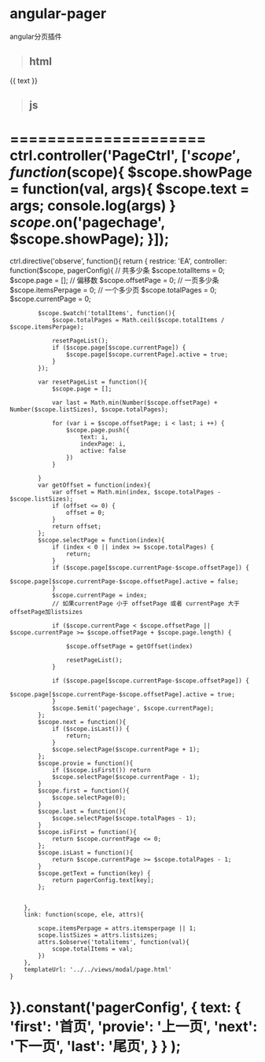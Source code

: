 ﻿# angular-pager
angular分页插件

> ## html
<div ng-controller="PageCtrl">
    {{ text }}
    <observe totalitems="204" listsizes="5" itemsperpage="10"></observe>
</div>

> ## js 
=====================
ctrl.controller('PageCtrl', ['$scope', function($scope){
    $scope.showPage = function(val, args){
        $scope.text = args;
        console.log(args)
    }
    $scope.$on('pagechage', $scope.showPage);
}]);
=====================
ctrl.directive('observe', function(){
    return {
        restrice: 'EA',
        controller: function($scope, pagerConfig){
            // 共多少条
            $scope.totalItems = 0;
            $scope.page = [];
            // 偏移数
            $scope.offsetPage = 0;
            // 一页多少条
            $scope.itemsPerpage = 0;
            // 一个多少页
            $scope.totalPages = 0;
            $scope.currentPage = 0;

            $scope.$watch('totalItems', function(){
                $scope.totalPages = Math.ceil($scope.totalItems / $scope.itemsPerpage);

                resetPageList();
                if ($scope.page[$scope.currentPage]) {
                    $scope.page[$scope.currentPage].active = true;
                }
            });

            var resetPageList = function(){
                $scope.page = [];

                var last = Math.min(Number($scope.offsetPage) + Number($scope.listSizes), $scope.totalPages);

                for (var i = $scope.offsetPage; i < last; i ++) {
                    $scope.page.push({
                        text: i,
                        indexPage: i,
                        active: false
                    })
                }

            }
            var getOffset = function(index){
                var offset = Math.min(index, $scope.totalPages - $scope.listSizes);
                if (offset <= 0) {
                    offset = 0;
                }
                return offset;
            };
            $scope.selectPage = function(index){
                if (index < 0 || index >= $scope.totalPages) {
                    return;
                }
                if ($scope.page[$scope.currentPage-$scope.offsetPage]) {
                    $scope.page[$scope.currentPage-$scope.offsetPage].active = false;
                }
                $scope.currentPage = index;
                // 如果currentPage 小于 offsetPage 或者 currentPage 大于 offsetPage加listsizes

                if ($scope.currentPage < $scope.offsetPage || $scope.currentPage >= $scope.offsetPage + $scope.page.length) {

                    $scope.offsetPage = getOffset(index)

                    resetPageList();
                }

                if ($scope.page[$scope.currentPage-$scope.offsetPage]) {
                    $scope.page[$scope.currentPage-$scope.offsetPage].active = true;
                }
                $scope.$emit('pagechage', $scope.currentPage);
            };
            $scope.next = function(){
                if ($scope.isLast()) {
                    return;
                }
                $scope.selectPage($scope.currentPage + 1);
            };
            $scope.provie = function(){
                if ($scope.isFirst()) return
                $scope.selectPage($scope.currentPage - 1);
            }
            $scope.first = function(){
                $scope.selectPage(0);
            }
            $scope.last = function(){
                $scope.selectPage($scope.totalPages - 1);
            }
            $scope.isFirst = function(){
                return $scope.currentPage <= 0;
            };
            $scope.isLast = function(){
                return $scope.currentPage >= $scope.totalPages - 1;
            }
            $scope.getText = function(key) {
                return pagerConfig.text[key];
            };


        },
        link: function(scope, ele, attrs){

            scope.itemsPerpage = attrs.itemsperpage || 1;
            scope.listSizes = attrs.listsizes;
            attrs.$observe('totalitems', function(val){
                scope.totalItems = val;
            })
        },
        templateUrl: '../../views/modal/page.html'
    }
}).constant('pagerConfig', {
        text: {
            'first': '首页',
            'provie': '上一页',
            'next': '下一页',
            'last': '尾页',
        }
    }
);
=========================

